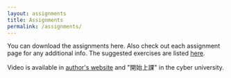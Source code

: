 ```yaml
---
layout: assignments
title: Assignments
permalink: /assignments/
---
```

You can download the assignments here. Also check out each assignment page for any additional info.
The suggested exercises are listed [here](/nsysu-EE1004A/_images/suggested_exercise.pdf).

Video is available in [author's website](https://www.calcview.com/calculus-11e/2/4/#CVV_TJMGisLYmco) and "開始上課" in the cyber university.
